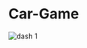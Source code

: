 # Car-Game
![dash 1](https://github.com/vidhi9696/Car-Game/assets/114758784/75a84212-ae14-4b23-aba8-cbc19c834b7e)
